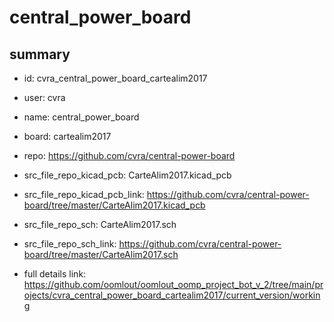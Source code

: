 # central_power_board
 
## summary 
* id: cvra_central_power_board_cartealim2017
* user: cvra
* name: central_power_board
* board: cartealim2017
* repo: https://github.com/cvra/central-power-board
* src_file_repo_kicad_pcb: CarteAlim2017.kicad_pcb
* src_file_repo_kicad_pcb_link: https://github.com/cvra/central-power-board/tree/master/CarteAlim2017.kicad_pcb


* src_file_repo_sch: CarteAlim2017.sch
* src_file_repo_sch_link: https://github.com/cvra/central-power-board/tree/master/CarteAlim2017.sch
* full details link: https://github.com/oomlout/oomlout_oomp_project_bot_v_2/tree/main/projects/cvra_central_power_board_cartealim2017/current_version/working  







